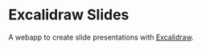 # Excalidraw Slides

A webapp to create slide presentations with [Excalidraw](https://excalidraw.com/).
